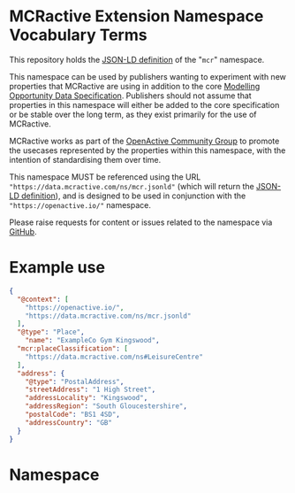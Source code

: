 # MCRactive Extension Namespace Vocabulary Terms

This repository holds the [JSON-LD definition](https://data.mcractive.com/ns/mcr.jsonld) of the "`mcr`" namespace.

This namespace can be used by publishers wanting to experiment with new properties that MCRactive are using in addition to the core [Modelling Opportunity Data Specification](https://www.openactive.io/modelling-opportunity-data/). Publishers should not assume that properties in this namespace will either be added to the core specification or be stable over the long term, as they exist primarily for the use of MCRactive.

MCRactive works as part of the [OpenActive Community Group](https://www.w3.org/community/openactive) to promote the usecases represented by the properties within this namespace, with the intention of standardising them over time.

This namespace MUST be referenced using the URL `"https://data.mcractive.com/ns/mcr.jsonld"` (which will return the [JSON-LD definition](https://data.mcractive.com/ns/mcr.jsonld)), and is designed to be used in conjunction with the `"https://openactive.io/"` namespace.

Please raise requests for content or issues related to the namespace via [GitHub](https://github.com/mcractive/ns/issues). 


# Example use

```json
{
  "@context": [
    "https://openactive.io/",
    "https://data.mcractive.com/ns/mcr.jsonld"
  ],
  "@type": "Place",
    "name": "ExampleCo Gym Kingswood",
  "mcr:placeClassification": [
    "https://data.mcractive.com/ns#LeisureCentre"
  ],
  "address": {
    "@type": "PostalAddress",
    "streetAddress": "1 High Street",
    "addressLocality": "Kingswood",
    "addressRegion": "South Gloucestershire",
    "postalCode": "BS1 4SD",
    "addressCountry": "GB"
  }
}
```



# Namespace
